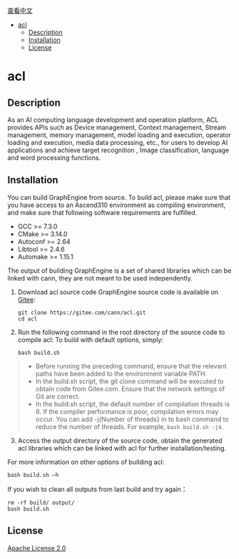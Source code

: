 [查看中文](./README.md)

<!-- TOC -->

- [acl](#acl)
    - [Description](#Description)
    - [Installation](#Installation)
    - [License](#license)


<!-- /TOC -->
# acl
## Description

As an AI computing language development and operation platform, ACL provides APIs such as Device management, Context management, Stream management, memory management, model loading and execution, operator loading and execution, media data processing, etc., for users to develop AI applications and achieve target recognition , Image classification, language and word processing functions.



## Installation

You can build GraphEngine from source.
To build acl, please make sure that you have access to an Ascend310 environment as compiling environment, and make sure that following software requirements are fulfilled.

- GCC >= 7.3.0
- CMake >= 3.14.0
- Autoconf >= 2.64
- Libtool >= 2.4.6
- Automake >= 1.15.1

The output of building GraphEngine is a set of shared libraries which can be linked with cann, they are not meant to be used independently.

1. Download acl source code
    GraphEngine source code is available on [Gitee](https://gitee.com/cann/acl):
    ```
    git clone https://gitee.com/cann/acl.git
    cd acl
    ```

2. Run the following command in the root directory of the source code to compile acl:
To build with default options, simply:

    ```
    bash build.sh
    ```
 > - Before running the preceding command, ensure that the relevant paths have been added to the environment variable PATH.
 > - In the build.sh script, the git clone command will be executed to obtain code from Gitee.com. Ensure that the network settings of Git are correct.
 > - In the build.sh script, the default number of compilation threads is 8. If the compiler performance is poor, compilation errors may occur. You can add -j{Number of threads} in to bash command to reduce the number of threads. For example, `bash build.sh -j4`.

3. Access the output directory of the source code, obtain the generated acl libraries which can be linked with acl for further installation/testing.

For more information on other options of building acl:
```
bash build.sh –h
```
If you wish to clean all outputs from last build and try again：
```
rm -rf build/ output/
bash build.sh
```


## License

[Apache License 2.0](LICENSE)
